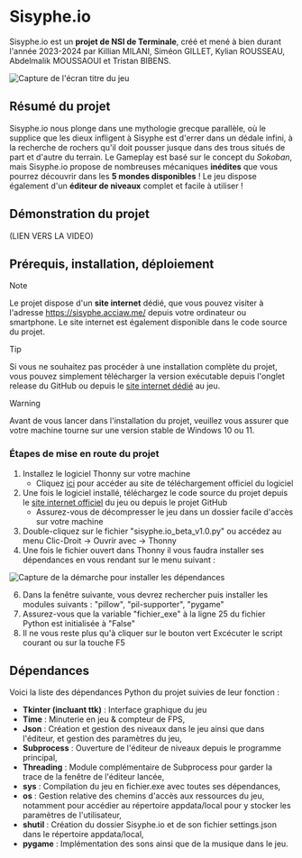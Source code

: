 # Sisyphe.io

Sisyphe.io est un **projet de NSI de Terminale**, créé et mené à bien durant l'année 2023-2024 par Killian MILANI, Siméon GILLET, Kylian ROUSSEAU, Abdelmalik MOUSSAOUI et Tristan BIBENS.

![Capture de l'écran titre du jeu](https://sisyphe.acciaw.me/img/capture.png)

## Résumé du projet

Sisyphe.io nous plonge dans une mythologie grecque parallèle, où le supplice que les dieux infligent à Sisyphe est d'errer dans un dédale infini, à la recherche de rochers qu'il doit pousser jusque dans des trous situés de part et d'autre du terrain. Le Gameplay est basé sur le concept du *Sokoban*, mais Sisyphe.io propose de nombreuses mécaniques **inédites** que vous pourrez découvrir dans les **5 mondes disponibles** ! Le jeu dispose également d'un **éditeur de niveaux** complet et facile à utiliser !

## Démonstration du projet

(LIEN VERS LA VIDEO)

## Prérequis, installation, déploiement

> [!NOTE]
> Le projet dispose d'un **site internet** dédié, que vous pouvez visiter à l'adresse https://sisyphe.acciaw.me/ depuis votre ordinateur ou smartphone. Le site internet est également disponible dans le code source du projet.

> [!TIP]
> Si vous ne souhaitez pas procéder à une installation complète du projet, vous pouvez simplement télécharger la version exécutable depuis l'onglet release du GitHub ou depuis le [site internet dédié](https://sisyphe.acciaw.me) au jeu.

> [!WARNING]
> Avant de vous lancer dans l'installation du projet, veuillez vous assurer que votre machine tourne sur une version stable de Windows 10 ou 11.

### Étapes de mise en route du projet

1. Installez le logiciel Thonny sur votre machine
   - Cliquez [ici](https://thonny.org/) pour accéder au site de téléchargement officiel du logiciel
2. Une fois le logiciel installé, téléchargez le code source du projet depuis le [site internet officiel](https://sisyphe.acciaw.me) du jeu ou depuis le projet GitHub
   - Assurez-vous de décompresser le jeu dans un dossier facile d'accès sur votre machine
4. Double-cliquez sur le fichier "sisyphe.io_beta_v1.0.py" ou accédez au menu Clic-Droit -> Ouvrir avec -> Thonny
5. Une fois le fichier ouvert dans Thonny il vous faudra installer ses dépendances en vous rendant sur le menu suivant :

![Capture de la démarche pour installer les dépendances](https://sisyphe.acciaw.me/img/capture_dependances1.png)

6. Dans la fenêtre suivante, vous devrez rechercher puis installer les modules suivants : "pillow", "pil-supporter", "pygame"
7. Assurez-vous que la variable "fichier_exe" à la ligne 25 du fichier Python est initialisée à "False"
8. Il ne vous reste plus qu'à cliquer sur le bouton vert Excécuter le script courant ou sur la touche F5

## Dépendances

Voici la liste des dépendances Python du projet suivies de leur fonction :
- **Tkinter (incluant ttk)** : Interface graphique du jeu
- **Time** : Minuterie en jeu & compteur de FPS, 
- **Json** : Création et gestion des niveaux dans le jeu ainsi que dans l'éditeur, et gestion des paramètres du jeu,
- **Subprocess** : Ouverture de l'éditeur de niveaux depuis le programme principal,
- **Threading** : Module complémentaire de Subprocess pour garder la trace de la fenêtre de l'éditeur lancée,
- **sys** : Compilation du jeu en fichier.exe avec toutes ses dépendances,
- **os** : Gestion relative des chemins d'accès aux ressources du jeu, notamment pour accédier au répertoire appdata/local pour y stocker les paramètres de l'utilisateur,
- **shutil** : Création du dossier Sisyphe.io et de son fichier settings.json dans le répertoire appdata/local,
- **pygame** : Implémentation des sons ainsi que de la musique dans le jeu.
